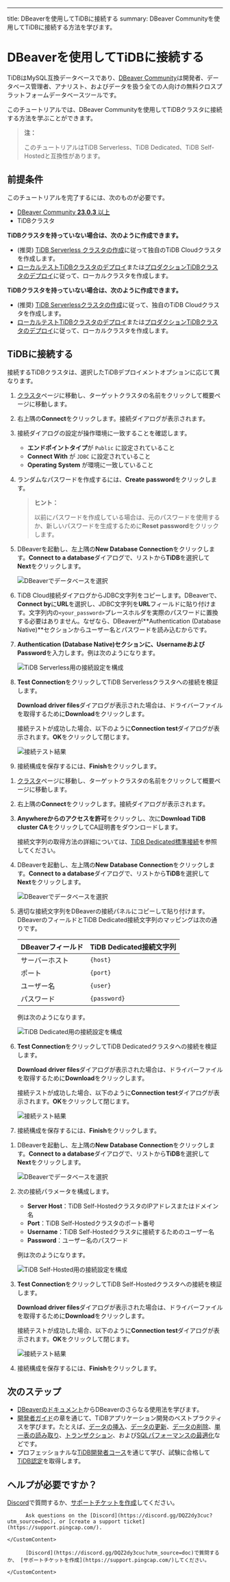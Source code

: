 ---
title: DBeaverを使用してTiDBに接続する
summary: DBeaver Communityを使用してTiDBに接続する方法を学びます。

# DBeaverを使用してTiDBに接続する

TiDBはMySQL互換データベースであり、[DBeaver Community](https://dbeaver.io/download/)は開発者、データベース管理者、アナリスト、およびデータを扱う全ての人向けの無料クロスプラットフォームデータベースツールです。

このチュートリアルでは、DBeaver Communityを使用してTiDBクラスタに接続する方法を学ぶことができます。

> **注：**
>
> このチュートリアルはTiDB Serverless、TiDB Dedicated、TiDB Self-Hostedと互換性があります。

## 前提条件

このチュートリアルを完了するには、次のものが必要です。

- [DBeaver Community **23.0.3** 以上](https://dbeaver.io/download/)
- TiDBクラスタ

<CustomContent platform="tidb">

**TiDBクラスタを持っていない場合は、次のように作成できます。**

- (推奨) [TiDB Serverless クラスタの作成](/develop/dev-guide-build-cluster-in-cloud.md)に従って独自のTiDB Cloudクラスタを作成します。
- [ローカルテストTiDBクラスタのデプロイ](/quick-start-with-tidb.md#deploy-a-local-test-cluster)または[プロダクションTiDBクラスタのデプロイ](/production-deployment-using-tiup.md)に従って、ローカルクラスタを作成します。

</CustomContent>
<CustomContent platform="tidb-cloud">

**TiDBクラスタを持っていない場合は、次のように作成できます。**

- (推奨) [TiDB Serverlessクラスタの作成](/develop/dev-guide-build-cluster-in-cloud.md)に従って、独自のTiDB Cloudクラスタを作成します。
- [ローカルテストTiDBクラスタのデプロイ](https://docs.pingcap.com/tidb/stable/quick-start-with-tidb#deploy-a-local-test-cluster)または[プロダクションTiDBクラスタのデプロイ](https://docs.pingcap.com/tidb/stable/production-deployment-using-tiup)に従って、ローカルクラスタを作成します。

</CustomContent>

## TiDBに接続する

接続するTiDBクラスタは、選択したTiDBデプロイメントオプションに応じて異なります。

<SimpleTab>
<div label="TiDB Serverless">

1. [クラスタ](https://tidbcloud.com/console/clusters)ページに移動し、ターゲットクラスタの名前をクリックして概要ページに移動します。

2. 右上隅の**Connect**をクリックします。接続ダイアログが表示されます。

3. 接続ダイアログの設定が操作環境に一致することを確認します。

    - **エンドポイントタイプ**が `Public` に設定されていること
    - **Connect With** が `JDBC` に設定されていること
    - **Operating System** が環境に一致していること

4. ランダムなパスワードを作成するには、**Create password**をクリックします。

    > **ヒント：**
    >
    > 以前にパスワードを作成している場合は、元のパスワードを使用するか、新しいパスワードを生成するために**Reset password**をクリックします。

5. DBeaverを起動し、左上隅の**New Database Connection**をクリックします。**Connect to a database**ダイアログで、リストから**TiDB**を選択して**Next**をクリックします。

    ![DBeaverでデータベースを選択](/media/develop/dbeaver-select-database.jpg)

6. TiDB Cloud接続ダイアログからJDBC文字列をコピーします。DBeaverで、**Connect by**に**URL**を選択し、JDBC文字列を**URL**フィールドに貼り付けます。文字列内の`<your_password>`プレースホルダを実際のパスワードに置換する必要はありません。なぜなら、DBeaverが**Authentication (Database Native)**セクションからユーザー名とパスワードを読み込むからです。

7. **Authentication (Database Native)**セクションに、**Username**および**Password**を入力します。例は次のようになります。

    ![TiDB Serverless用の接続設定を構成](/media/develop/dbeaver-connection-settings-serverless.jpg)

8. **Test Connection**をクリックしてTiDB Serverlessクラスタへの接続を検証します。

    **Download driver files**ダイアログが表示された場合は、ドライバーファイルを取得するために**Download**をクリックします。

    接続テストが成功した場合、以下のように**Connection test**ダイアログが表示されます。**OK**をクリックして閉じます。

    ![接続テスト結果](/media/develop/dbeaver-connection-test.jpg)

9. 接続構成を保存するには、**Finish**をクリックします。

</div>
<div label="TiDB Dedicated">

1. [クラスタ](https://tidbcloud.com/console/clusters)ページに移動し、ターゲットクラスタの名前をクリックして概要ページに移動します。

2. 右上隅の**Connect**をクリックします。接続ダイアログが表示されます。

3. **Anywhereからのアクセスを許可**をクリックし、次に**Download TiDB cluster CA**をクリックしてCA証明書をダウンロードします。

    接続文字列の取得方法の詳細については、[TiDB Dedicated標準接続](https://docs.pingcap.com/tidbcloud/connect-via-standard-connection)を参照してください。

4. DBeaverを起動し、左上隅の**New Database Connection**をクリックします。**Connect to a database**ダイアログで、リストから**TiDB**を選択して**Next**をクリックします。

    ![DBeaverでデータベースを選択](/media/develop/dbeaver-select-database.jpg)

5. 適切な接続文字列をDBeaverの接続パネルにコピーして貼り付けます。DBeaverのフィールドとTiDB Dedicated接続文字列のマッピングは次の通りです。

    | DBeaverフィールド | TiDB Dedicated接続文字列 |
    |---------------| ------------------------------- |
    | サーバーホスト  | `{host}`                        |
    | ポート          | `{port}`                        |
    | ユーザー名      | `{user}`                        |
    | パスワード      | `{password}`                    |

    例は次のようになります。

    ![TiDB Dedicated用の接続設定を構成](/media/develop/dbeaver-connection-settings-dedicated.jpg)

6. **Test Connection**をクリックしてTiDB Dedicatedクラスタへの接続を検証します。

    **Download driver files**ダイアログが表示された場合は、ドライバーファイルを取得するために**Download**をクリックします。

    接続テストが成功した場合、以下のように**Connection test**ダイアログが表示されます。**OK**をクリックして閉じます。

    ![接続テスト結果](/media/develop/dbeaver-connection-test.jpg)

7. 接続構成を保存するには、**Finish**をクリックします。

</div>
<div label="TiDB Self-Hosted">

1. DBeaverを起動し、左上隅の**New Database Connection**をクリックします。**Connect to a database**ダイアログで、リストから**TiDB**を選択して**Next**をクリックします。

    ![DBeaverでデータベースを選択](/media/develop/dbeaver-select-database.jpg)

2. 次の接続パラメータを構成します。

    - **Server Host**：TiDB Self-HostedクラスタのIPアドレスまたはドメイン名
    - **Port**：TiDB Self-Hostedクラスタのポート番号
    - **Username**：TiDB Self-Hostedクラスタに接続するためのユーザー名
    - **Password**：ユーザー名のパスワード

    例は次のようになります。

    ![TiDB Self-Hosted用の接続設定を構成](/media/develop/dbeaver-connection-settings-self-hosted.jpg)

3. **Test Connection**をクリックしてTiDB Self-Hostedクラスタへの接続を検証します。

    **Download driver files**ダイアログが表示された場合は、ドライバーファイルを取得するために**Download**をクリックします。

    接続テストが成功した場合、以下のように**Connection test**ダイアログが表示されます。**OK**をクリックして閉じます。

    ![接続テスト結果](/media/develop/dbeaver-connection-test.jpg)

4. 接続構成を保存するには、**Finish**をクリックします。

</div>
</SimpleTab>

## 次のステップ

- [DBeaverのドキュメント](https://github.com/dbeaver/dbeaver/wiki)からDBeaverのさらなる使用法を学びます。
- [開発者ガイド](/develop/dev-guide-overview.md)の章を通じて、TiDBアプリケーション開発のベストプラクティスを学びます。たとえば、[データの挿入](/develop/dev-guide-insert-data.md)、[データの更新](/develop/dev-guide-update-data.md)、[データの削除](/develop/dev-guide-delete-data.md)、[単一表の読み取り](/develop/dev-guide-get-data-from-single-table.md)、[トランザクション](/develop/dev-guide-transaction-overview.md)、および[SQLパフォーマンスの最適化](/develop/dev-guide-optimize-sql-overview.md)などです。
- プロフェッショナルな[TiDB開発者コース](https://www.pingcap.com/education/)を通じて学び、試験に合格して[TiDB認定](https://www.pingcap.com/education/certification/)を取得します。

## ヘルプが必要ですか？

<CustomContent platform="tidb">

[Discord](https://discord.gg/DQZ2dy3cuc?utm_source=doc)で質問するか、[サポートチケットを作成](/support.md)してください。

</CustomContent>

<CustomContent platform="tidb-cloud">

```
      Ask questions on the [Discord](https://discord.gg/DQZ2dy3cuc?utm_source=doc), or [create a support ticket](https://support.pingcap.com/).

</CustomContent>
```
```
      [Discord](https://discord.gg/DQZ2dy3cuc?utm_source=doc)で質問するか、 [サポートチケットを作成](https://support.pingcap.com/)してください。

</CustomContent>
```